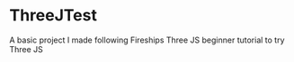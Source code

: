 # ThreeJTest

A basic project I made following Fireships Three JS beginner tutorial to try Three JS
